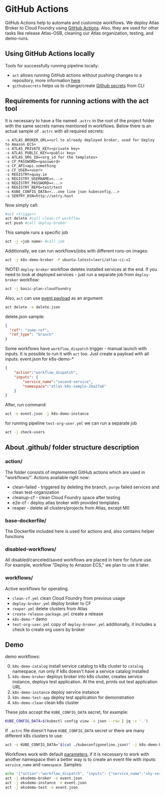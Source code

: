 # GitHub Actions
GitHub Actions help to automate and customize workflows. We deploy Atlas Broker to Cloud Foundry using [GitHub Actions](https://docs.github.com/en/actions). Also, they are used for other tasks like release Atlas-OSB, cleaning our Atlas organization, testing, and demo-runs.

## Using GitHub Actions locally
Tools for successfully running pipeline locally:
- `act` allows running GitHub actions without pushing changes to a repository, more information [here](https://github.com/nektos/act)
- `githubsecrets` helps us to change/create [Github secrets](https://github.com/unfor19/githubsecrets) from CLI

## Requirements for running actions with the act tool
It is necessary to have a file named `.actrc` in the root of the project folder with the same secrets names mentioned in workflows.
Below there is an actual sample of `.actrc` with all required secrets:

```
-s ATLAS_BROKER_URL=<url to already deployed broker, used for Deploy to Amazon ECS>
-s ATLAS_PRIVATE_KEY=<private key>
-s ATLAS_PUBLIC_KEY=<public key>
-s ATLAS_ORG_ID=<org_id for the templates>
-s CF_PASSWORD=<password>
-s CF_API=api.something
-s CF_USER=<user>
-s REGISTRY=quay.io
-s REGISTRY_USERNAME=<...>
-s REGISTRY_PASSWORD=<...>
-s REGISTRY_REPO=test/test
-s KUBE_CONFIG_DATA=<...one line json kubeconfig...>
-s SENTRY_DSN=http://setry.host
```

Now simply call:

```bash
#act <trigger>
act delete #call clean-cf workflow
act push #call deploy-broker
```

This sample runs a specific job

```bash
act -j <job name> #call job
```

Additionally, we can run workflows/jobs with different runs-on images:

```bash
act -j k8s-demo-broker -P ubuntu-latest=leori/atlas-ci:v2
```

!NOTE! `deploy-broker` workflow deletes installed services at the end. If you need to look at deployed services - just run a separate job from `deploy-broker` workflow:

```bash
act -j basic-plan-cloudfoundry
```

Also, `act` can use [event payload](https://developer.github.com/webhooks/event-payloads/#delete) as an argument

```bash
act delete -e delete.json
```

delete.json sample:
```json
{
  "ref": "some-ref",
  "ref_type": "branch"
}
```

Some workflows have `workflow_dispatch` trigger - manual launch with inputs. It is possible to run it with `act` too. Just create a payload with all inputs:
event.json for k8s-demo-*

```json
{
	"action":"workflow_dispatch",
	"inputs": {
		"service_name":"second-service",
		"namespace":"atlas-k8s-sample-2ba27a6"
	}
}
```

After, run command:

```bash
act -e event.json -j k8s-demo-instance
```

for running pipeline `test-org-user.yml` we can run a separate job

```bash
act -j check-users
```

## About .github/ folder structure description

### action/
The folder consists of implemented GitHub actions which are used in "workflows/".
Actions available right now:
- clean-failed - triggered by deleting the branch, `purge` failed services and clean test-organization
- cleanup-cf - clean Cloud Foundry space after testing
- e2e-cf - deploy atlas broker with provided templates
- reaper - delete all clusters/projects from Atlas, except M0

### base-dockerfile/
The Dockerfile included here is used for actions and, also contains helper functions

### disabled-workflows/
All disabled/canceled/saved workflows are placed in here for future use. For example, workflow "Deploy to Amazon ECS," we plan to use it later.

### workflows/
Active workflows for operating.
- `clean-cf.yml` clean Cloud Foundry from previous usage
- `deploy-broker.yml` deploy broker to CF
- `reaper.yml` delete clusters from Atlas
- `create-release-package.yml` create a release
- `k8s-demo-*` demo
- `test-org-user.yml` copy of `deploy-broker.yml` additionally, it includes a check to create org users by broker


## Demo
demo workflows:

0) `k8s-demo-catalog` install service catalog to k8s cluster to `catalog` namespace, run only if k8s doesn't have a service catalog installed
1) `k8s-demo-broker` deploys broker into k8s cluster, creates service instance, deploys test application. At the end, prints out test application URL
2) `k8s-demo-instance` deploy service instance
3) `k8s-demo-test-app` deploy test application for demonstration
4) `k8s-demo-clean` clean k8s cluster

These jobs accept the `KUBE_CONFIG_DATA` secret, for example:

```bash
KUBE_CONFIG_DATA=$(kubectl config view -o json --raw | jq -c '.')
```

If `.actrc` file doesn't have `KUBE_CONFIG_DATA` secret or there are many different k8s clusters to use:

```bash
act -s KUBE_CONFIG_DATA="$(cat ./kubeconfigoneline.json)" -j k8s-demo-broker
```

Workflows work with default [parameters](https://github.com/mongodb/atlas-osb/blob/master/.github/base-dockerfile/helpers/params.sh), if it is necessary to work with another namespace then a better way is to create an event file with inputs: `service_name` and `namespace`. Samples:

```bash
echo '{"action":"workflow_dispatch", "inputs": {"service_name":"sky-service","namespace":"atlas-osb"}}' > event.json
act -j eksdemo-broker -e event.json
act -j eksdemo-instance -e event.json
act -j eksdemo-test -e event.json
```
